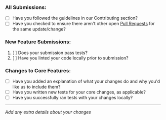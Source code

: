 ### All Submissions:

- [ ] Have you followed the guidelines in our Contributing section?
- [ ] Have you checked to ensure there aren't other open
      [Pull Requests](../../../pulls) for the same update/change?

### New Feature Submissions:

1. [ ] Does your submission pass tests?
2. [ ] Have you linted your code locally prior to submission?

### Changes to Core Features:

- [ ] Have you added an explanation of what your changes do and why you'd like
      us to include them?
- [ ] Have you written new tests for your core changes, as applicable?
- [ ] Have you successfully ran tests with your changes locally?

---

*Add any extra details about your changes*
